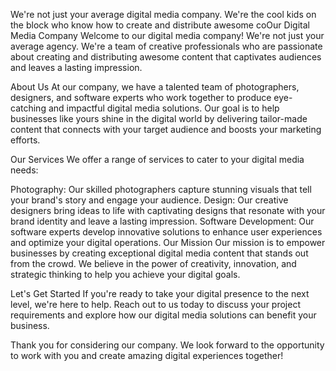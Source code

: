 We're not just your average digital media company. We're the cool kids on the block who know how to create and distribute awesome coOur Digital Media Company
Welcome to our digital media company! We're not just your average agency. We're a team of creative professionals who are passionate about creating and distributing awesome content that captivates audiences and leaves a lasting impression.

About Us
At our company, we have a talented team of photographers, designers, and software experts who work together to produce eye-catching and impactful digital media solutions. Our goal is to help businesses like yours shine in the digital world by delivering tailor-made content that connects with your target audience and boosts your marketing efforts.

Our Services
We offer a range of services to cater to your digital media needs:

Photography: Our skilled photographers capture stunning visuals that tell your brand's story and engage your audience.
Design: Our creative designers bring ideas to life with captivating designs that resonate with your brand identity and leave a lasting impression.
Software Development: Our software experts develop innovative solutions to enhance user experiences and optimize your digital operations.
Our Mission
Our mission is to empower businesses by creating exceptional digital media content that stands out from the crowd. We believe in the power of creativity, innovation, and strategic thinking to help you achieve your digital goals.

Let's Get Started
If you're ready to take your digital presence to the next level, we're here to help. Reach out to us today to discuss your project requirements and explore how our digital media solutions can benefit your business.

Thank you for considering our company. We look forward to the opportunity to work with you and create amazing digital experiences together!


<!---
Git2Ninja/Git2Ninja is a ✨ special ✨ repository because its `README.md` (this file) appears on your GitHub profile.
You can click the Preview link to take a look at your changes.
--->
